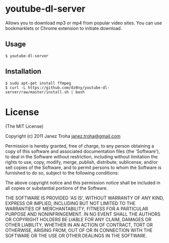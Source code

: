 # youtube-dl-server

Allows you to download mp3 or mp4 from popular video sites. You can use bookmarklets or Chrome extension to initiate download.

## Usage

    $ youtube-dl-server
 
## Installation

    $ sudo apt-get install ffmpeg 
    $ curl -L https://github.com/dz0ny/youtube-dl-server/raw/master/install.sh | bash

# License 

(The MIT License)

Copyright (c) 2011 Janez Troha <janez.troha@gmail.com>

Permission is hereby granted, free of charge, to any person obtaining
a copy of this software and associated documentation files (the
'Software'), to deal in the Software without restriction, including
without limitation the rights to use, copy, modify, merge, publish,
distribute, sublicense, and/or sell copies of the Software, and to
permit persons to whom the Software is furnished to do so, subject to
the following conditions:

The above copyright notice and this permission notice shall be
included in all copies or substantial portions of the Software.

THE SOFTWARE IS PROVIDED 'AS IS', WITHOUT WARRANTY OF ANY KIND,
EXPRESS OR IMPLIED, INCLUDING BUT NOT LIMITED TO THE WARRANTIES OF
MERCHANTABILITY, FITNESS FOR A PARTICULAR PURPOSE AND NONINFRINGEMENT.
IN NO EVENT SHALL THE AUTHORS OR COPYRIGHT HOLDERS BE LIABLE FOR ANY
CLAIM, DAMAGES OR OTHER LIABILITY, WHETHER IN AN ACTION OF CONTRACT,
TORT OR OTHERWISE, ARISING FROM, OUT OF OR IN CONNECTION WITH THE
SOFTWARE OR THE USE OR OTHER DEALINGS IN THE SOFTWARE.